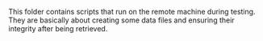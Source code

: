 This folder contains scripts that run on the remote machine during testing. They are basically about creating some data files and ensuring their integrity after being retrieved.
